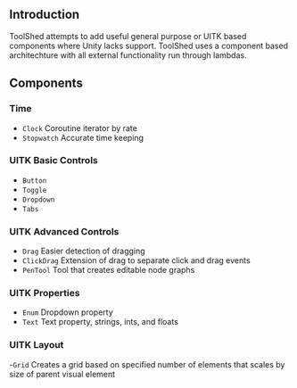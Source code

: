 ## Introduction
ToolShed attempts to add useful general purpose or UITK based components where Unity lacks support. ToolShed uses a component based architechture with all external functionality run through lambdas.

## Components

### Time
- ```Clock``` Coroutine iterator by rate
- ```Stopwatch``` Accurate time keeping 

### UITK Basic Controls
- ```Button``` 
- ```Toggle```
- ```Dropdown``` 
- ```Tabs```

### UITK Advanced Controls
- ```Drag``` Easier detection of dragging
- ```ClickDrag``` Extension of drag to separate click and drag events
- ```PenTool``` Tool that creates editable node graphs

### UITK Properties
- ```Enum``` Dropdown property
- ```Text``` Text property, strings, ints, and floats

### UITK Layout
-```Grid``` Creates a grid based on specified number of elements that scales by size of parent visual element

